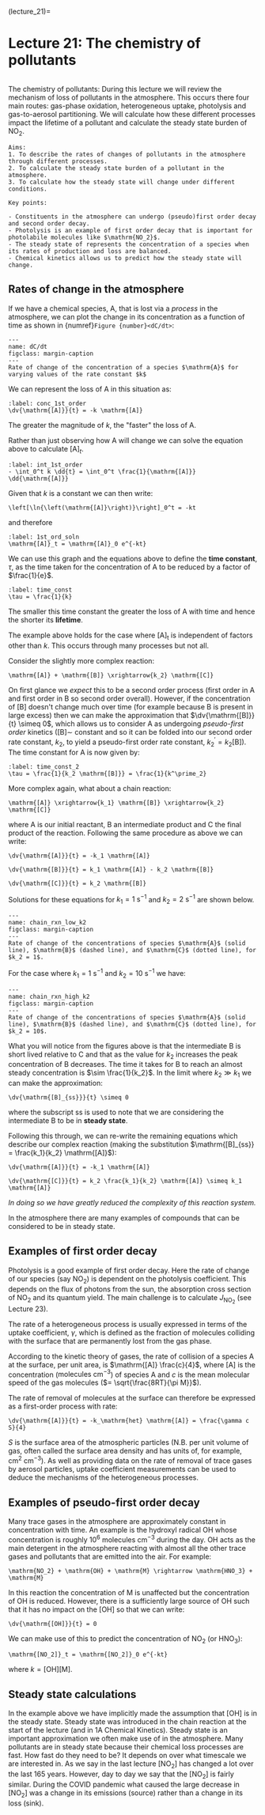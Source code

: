 (lecture_21)=
# Lecture 21: The chemistry of pollutants

```{rubric} Oxidation, phase-transitions, steady-state burdens
```
The chemistry of pollutants: During this lecture we will review the mechanism of loss of pollutants in the atmosphere. 
This occurs there four main routes: gas-phase oxidation, heterogeneous uptake, photolysis and gas-to-aerosol partitioning.
We will calculate how these different processes impact the lifetime of a pollutant and calculate the steady state burden of $\mathrm{NO_2}$.

```{highlights}
Aims:
1. To describe the rates of changes of pollutants in the atmosphere through different processes.
2. To calculate the steady state burden of a pollutant in the atmosphere.
3. To calculate how the steady state will change under different conditions.

Key points:

- Constituents in the atmosphere can undergo (pseudo)first order decay and second order decay.
- Photolysis is an example of first order decay that is important for photolabile molecules like $\mathrm{NO_2}$.
- The steady state of represents the concentration of a species when its rates of production and loss are balanced.
- Chemical kinetics allows us to predict how the steady state will change.
```

## Rates of change in the atmosphere

If we have a chemical species, $\mathrm{A}$, that is lost via a _process_ in the atmosphere, we can plot the change in its concentration as a function of time as shown in {numref}`Figure {number}<dC/dt>`:

```{figure} figures/figure1.png
---
name: dC/dt
figclass: margin-caption
---
Rate of change of the concentration of a species $\mathrm{A}$ for varying values of the rate constant $k$
```

We can represent the loss of $\mathrm{A}$ in this situation as:

```{math}
:label: conc_1st_order
\dv{\mathrm{[A]}}{t} = -k \mathrm{[A]}
```

The greater the magnitude of $k$, the "faster" the loss of $\mathrm{A}$.

Rather than just observing how $\mathrm{A}$ will change we can solve the equation above to calculate $\mathrm{[A]}_t$.

```{math}
:label: int_1st_order
- \int_0^t k \dd{t} = \int_0^t \frac{1}{\mathrm{[A]}} \dd{\mathrm{[A]}}
```

Given that $k$ is a constant we can then write:

```{math}
\left[\ln{\left(\mathrm{[A]}\right)}\right]_0^t = -kt
```

and therefore

```{math}
:label: 1st_ord_soln
\mathrm{[A]}_t = \mathrm{[A]}_0 e^{-kt}
```

We can use this graph and the equations above to define the **time constant**, $\tau$, as the time taken for the concentration of $\mathrm{A}$ to be reduced by a factor of $\frac{1}{e}$.

```{math}
:label: time_const
\tau = \frac{1}{k}
```

The smaller this time constant the greater the loss of $\mathrm{A}$ with time and hence the shorter its **lifetime**.

The example above holds for the case where $\mathrm{[A]_t}$  is independent of factors other than $k$.
This occurs through many processes but not all.

Consider the slightly more complex reaction:

```{math}
\mathrm{[A]} + \mathrm{[B]} \xrightarrow{k_2} \mathrm{[C]}
```

On first glance we _expect_ this to be a second order process (first order in $\mathrm{A}$ and first order in $\mathrm{B}$ so second order overall).
However, if the concentration of $\mathrm{[B]}$ doesn't change much over time (for example because $\mathrm{B}$ is present in large excess) then we can make the approximation that $\dv{\mathrm{[B]}}{t} \simeq 0$,
which allows us to consider $\mathrm{A}$ as undergoing _pseudo-first order_ kinetics ($\mathrm{[B] \sim}$ constant and so it can be folded into our second order rate constant, $k_2$, 
to yield a pseudo-first order rate constant, $k^\prime_2 = k_2 \mathrm{[B]}$).
The time constant for $\mathrm{A}$ is now given by:

```{math}
:label: time_const_2
\tau = \frac{1}{k_2 \mathrm{[B]}} = \frac{1}{k^\prime_2}
```

More complex again, what about a chain reaction:

```{math}
\mathrm{[A]} \xrightarrow{k_1} \mathrm{[B]} \xrightarrow{k_2} \mathrm{[C]}
```

where $\mathrm{A}$ is our initial reactant, $\mathrm{B}$ an intermediate product and $\mathrm{C}$ the final product of the reaction.
Following the same procedure as above we can write:

```{math}
\dv{\mathrm{[A]}}{t} = -k_1 \mathrm{[A]}
```
```{math}
\dv{\mathrm{[B]}}{t} = k_1 \mathrm{[A]} - k_2 \mathrm{[B]}
```
```{math}
\dv{\mathrm{[C]}}{t} = k_2 \mathrm{[B]}
```

Solutions for these equations for $k_1 = 1 \ \mathrm{s^{-1}}$  and $k_2 = 2 \ \mathrm{s^{-1}}$ are shown below.

```{figure} figures/figure2.png
---
name: chain_rxn_low_k2
figclass: margin-caption
---
Rate of change of the concentrations of species $\mathrm{A}$ (solid line), $\mathrm{B}$ (dashed line), and $\mathrm{C}$ (dotted line), for $k_2 = 1$.  
```

For the case where $k_1 = 1 \ \mathrm{s^{-1}}$  and $k_2 = 10 \ \mathrm{s^{-1}}$ we have:

```{figure} figures/figure3.png
---
name: chain_rxn_high_k2
figclass: margin-caption
---
Rate of change of the concentrations of species $\mathrm{A}$ (solid line), $\mathrm{B}$ (dashed line), and $\mathrm{C}$ (dotted line), for $k_2 = 10$.  
```

What you will notice from the figures above is that the intermediate $\mathrm{B}$ is short lived relative to $\mathrm{C}$ and that as the value for $k_2$ increases the peak concentration of $\mathrm{B}$ decreases.
The time it takes for B to reach an almost steady concentration is $\sim \frac{1}{k_2}$.
In the limit where $k_2 \gg k_1$ we can make the approximation:

```{math}
\dv{\mathrm{[B]_{ss}}}{t} \simeq 0
```

where the subscript $\mathrm{ss}$ is used to note that we are considering the intermediate $\mathrm{B}$ to be in **steady state**.

Following this through, we can re-write the remaining equations which describe our complex reaction (making the substitution $\mathrm{[B]_{ss}} = \frac{k_1}{k_2} \mathrm{[A]}$):

```{math}
\dv{\mathrm{[A]}}{t} = -k_1 \mathrm{[A]}
```
```{math}
\dv{\mathrm{[C]}}{t} = k_2 \frac{k_1}{k_2} \mathrm{[A]} \simeq k_1 \mathrm{[A]}
```


_In doing so we have greatly reduced the complexity of this reaction system._

In the atmosphere there are many examples of compounds that can be considered to be in steady state.

## Examples of first order decay

Photolysis is a good example of first order decay.
Here the rate of change of our species (say $\mathrm{NO_2}$) is dependent on the photolysis coefficient.
This depends on the flux of photons from the sun, the absorption cross section of $\mathrm{NO_2}$ and its quantum yield.
The main challenge is to calculate $J_\mathrm{NO_2}$ (see Lecture 23).

The rate of a heterogeneous process is usually expressed in terms of the uptake coefficient, $\gamma$, which is defined as the fraction of molecules colliding with the surface that are permanently lost from the gas phase.

According to the kinetic theory of gases, the rate of collision of a species $\mathrm{A}$ at the surface, per unit area, is $\mathrm{[A]} \frac{c}{4}$,
where $\mathrm{[A]}$ is the concentration ($\mathrm{molecules \ cm^{-3}}$) of species $\mathrm{A}$ and $c$ is the mean molecular speed of the gas molecules ($= \sqrt{\frac{8RT}{\pi M}}$).

The rate of removal of molecules at the surface can therefore be expressed as a first-order process with rate:

```{math}
\dv{\mathrm{[A]}}{t} = -k_\mathrm{het} \mathrm{[A]} = \frac{\gamma c S}{4}
```

$S$ is the surface area of the atmospheric particles (N.B. per unit volume of gas, often called the surface area density and has units of, for example, $\mathrm{cm^2 \ cm^{-3}}$).
As well as providing data on the rate of removal of trace gases by aerosol particles, uptake coefficient measurements can be used to deduce the mechanisms of the heterogeneous processes.

## Examples of pseudo-first order decay

Many trace gases in the atmosphere are approximately constant in concentration with time.
An example is the hydroxyl radical $\mathrm{OH}$ whose concentration is roughly $10^6 \ \mathrm{molecules \ cm^{-3}}$ during the day.
$\mathrm{OH}$ acts as the main detergent in the atmosphere reacting with almost all the other trace gases and pollutants that are emitted into the air.
For example:

```{math}
\mathrm{NO_2} + \mathrm{OH} + \mathrm{M} \rightarrow \mathrm{HNO_3} + \mathrm{M}
```

In this reaction the concentration of $\mathrm{M}$ is unaffected but the concentration of $\mathrm{OH}$ is reduced.
However, there is a sufficiently large source of $\mathrm{OH}$ such that it has no impact on the $\mathrm{[OH]}$ so that we can write:

```{math}
\dv{\mathrm{[OH]}}{t} = 0
```

We can make use of this to predict the concentration of $\mathrm{NO_2}$ (or $\mathrm{HNO_3}$):

```{math}
\mathrm{[NO_2]}_t = \mathrm{[NO_2]}_0 e^{-kt}
```

where $k = \mathrm{[OH][M]}$.

## Steady state calculations

In the example above we have implicitly made the assumption that $\mathrm{[OH]}$ is in the steady state.
Steady state was introduced in the chain reaction at the start of the lecture (and in 1A Chemical Kinetics).
Steady state is an important approximation we often make use of in the atmosphere.
Many pollutants are in steady state because their chemical loss processes are fast.
How fast do they need to be? It depends on over what timescale we are interested in.
As we say in the last lecture $\mathrm{[NO_2]}$ has changed a lot over the last 165 years.
However, day to day we say that the $\mathrm{[NO_2]}$ is fairly similar.
During the COVID pandemic what caused the large decrease in $\mathrm{[NO_2]}$ was a change in its emissions (source) rather than a change in its loss (sink).